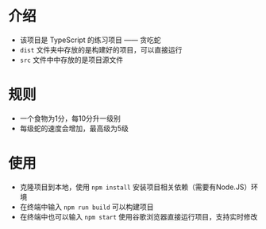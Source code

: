 # 介绍

- 该项目是 TypeScript 的练习项目 —— 贪吃蛇
- `dist` 文件夹中存放的是构建好的项目，可以直接运行
- `src` 文件中中存放的是项目源文件

# 规则
- 一个食物为1分，每10分升一级别
- 每级蛇的速度会增加，最高级为5级

# 使用

- 克隆项目到本地，使用 `npm install` 安装项目相关依赖（需要有Node.JS）环境
- 在终端中输入 `npm run build` 可以构建项目
- 在终端中也可以输入 `npm start` 使用谷歌浏览器直接运行项目，支持实时修改